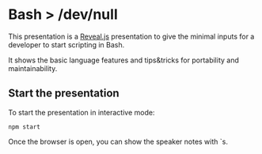 # Bash > /dev/null

This presentation is a [Reveal.js](https://revealjs.com/#/) presentation to give the minimal inputs for a developer to start scripting in Bash.

It shows the basic language features and tips&tricks for portability and maintainability.

## Start the presentation

To start the presentation in interactive mode:

```shell
npm start
```

Once the browser is open, you can show the speaker notes with `s.
